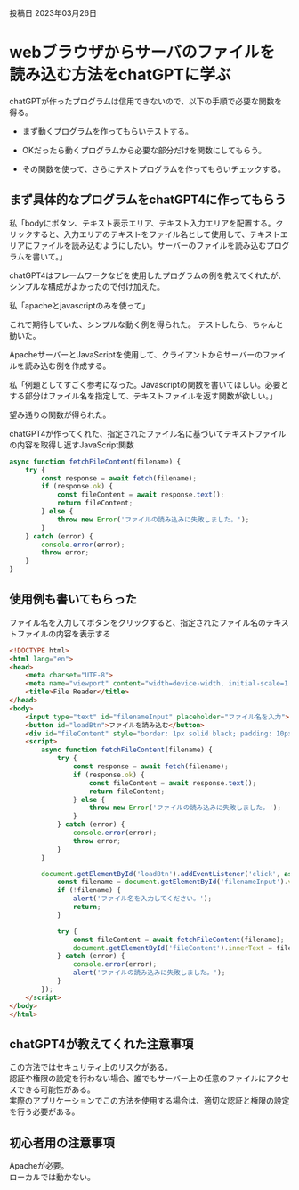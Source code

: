 投稿日 2023年03月26日
# webブラウザからサーバのファイルを読み込む方法をchatGPTに学ぶ

chatGPTが作ったプログラムは信用できないので、以下の手順で必要な関数を得る。  

- まず動くプログラムを作ってもらいテストする。  

- OKだったら動くプログラムから必要な部分だけを関数にしてもらう。  

- その関数を使って、さらにテストプログラムを作ってもらいチェックする。

## まず具体的なプログラムをchatGPT4に作ってもらう
私「bodyにボタン、テキスト表示エリア、テキスト入力エリアを配置する。クリックすると、入力エリアのテキストをファイル名として使用して、テキストエリアにファイルを読み込むようにしたい。サーバーのファイルを読み込むプログラムを書いて。」

chatGPT4はフレームワークなどを使用したプログラムの例を教えてくれたが、シンプルな構成がよかったので付け加えた。

私「apacheとjavascriptのみを使って」

これで期待していた、シンプルな動く例を得られた。
テストしたら、ちゃんと動いた。

ApacheサーバーとJavaScriptを使用して、クライアントからサーバーのファイルを読み込む例を作成する。

私「例題としてすごく参考になった。Javascriptの関数を書いてほしい。必要とする部分はファイル名を指定して、テキストファイルを返す関数が欲しい。」

望み通りの関数が得られた。

chatGPT4が作ってくれた、指定されたファイル名に基づいてテキストファイルの内容を取得し返すJavaScript関数
```javascript
async function fetchFileContent(filename) {
    try {
        const response = await fetch(filename);
        if (response.ok) {
            const fileContent = await response.text();
            return fileContent;
        } else {
            throw new Error('ファイルの読み込みに失敗しました。');
        }
    } catch (error) {
        console.error(error);
        throw error;
    }
}

```

## 使用例も書いてもらった
ファイル名を入力してボタンをクリックすると、指定されたファイル名のテキストファイルの内容を表示する

```html
<!DOCTYPE html>
<html lang="en">
<head>
    <meta charset="UTF-8">
    <meta name="viewport" content="width=device-width, initial-scale=1.0">
    <title>File Reader</title>
</head>
<body>
    <input type="text" id="filenameInput" placeholder="ファイル名を入力">
    <button id="loadBtn">ファイルを読み込む</button>
    <div id="fileContent" style="border: 1px solid black; padding: 10px;"></div>
    <script>
        async function fetchFileContent(filename) {
            try {
                const response = await fetch(filename);
                if (response.ok) {
                    const fileContent = await response.text();
                    return fileContent;
                } else {
                    throw new Error('ファイルの読み込みに失敗しました。');
                }
            } catch (error) {
                console.error(error);
                throw error;
            }
        }

        document.getElementById('loadBtn').addEventListener('click', async function() {
            const filename = document.getElementById('filenameInput').value;
            if (!filename) {
                alert('ファイル名を入力してください。');
                return;
            }

            try {
                const fileContent = await fetchFileContent(filename);
                document.getElementById('fileContent').innerText = fileContent;
            } catch (error) {
                console.error(error);
                alert('ファイルの読み込みに失敗しました。');
            }
        });
    </script>
</body>
</html>
```

## chatGPT4が教えてくれた注意事項
この方法ではセキュリティ上のリスクがある。  
認証や権限の設定を行わない場合、誰でもサーバー上の任意のファイルにアクセスできる可能性がある。  
実際のアプリケーションでこの方法を使用する場合は、適切な認証と権限の設定を行う必要がある。

## 初心者用の注意事項
Apacheが必要。  
ローカルでは動かない。
